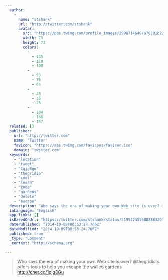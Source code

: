 ```yaml
---
  author: 
    - 
      name: "stshank"
      url: "http://twitter.com/stshank"
      avatar: 
        src: "https://pbs.twimg.com/profile_images/2998714640/a78201b223e8ac8accba172b6154344d_bigger.jpeg"
        width: 73
        height: 73
        colors: 
          - 
            - 135
            - 118
            - 108
          - 
            - 93
            - 76
            - 64
          - 
            - 48
            - 36
            - 26
          - 
            - 184
            - 166
            - 157
  related: []
  publisher: 
    url: "http://twitter.com"
    name: "Twitter"
    favicon: "https://abs.twimg.com/favicons/favicon.ico"
    domain: "twitter.com"
  keywords: 
    - "location"
    - "tweet"
    - "1qjg8gu"
    - "thegridio"
    - "cnet"
    - "learn"
    - "code"
    - "gardens"
    - "delete"
    - "escape"
  description: "Who says the era of making your own Web site is over? @thegridio's offers tools to help you escape the walled gardens http://cnet.co/1qjg8Gu"
  inLanguage: "English"
  app_links: []
  isBasedOnUrl: "https://twitter.com/stshank/status/519932455688888320"
  datePublished: "2014-10-09T00:53:24.766Z"
  dateModified: "2014-10-09T00:53:24.766Z"
  published: true
  _type: "Comment"
  _context: "http://schema.org"

---
```

> Who says the era of making your own Web site is over? @thegridio's offers tools to help you escape the walled gardens http://cnet.co/1qjg8Gu